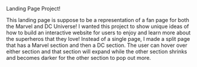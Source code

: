 Landing Page Project!

This landing page is suppose to be a representation of a fan page for both the Marvel and DC Universe!
I wanted this project to show unique ideas of how to build an interactive website for users 
to enjoy and learn more about the superheros that they love! Instead of a single page, I made a split page
that has a Marvel section and then a DC section. The user can hover over either section and that section
will expand while the other section shrinks and becomes darker for the other section to pop out more. 
